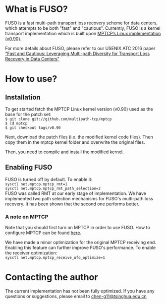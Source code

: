 # What is FUSO?
FUSO is a fast multi-path transport loss recovery scheme for data centers, which attempts to be both "fast" and "cautious".
Currently, FUSO is a kernel transport implementation which is built upon [MPTCP’s Linux implementation (v0.90)](http://multipath-tcp.org/pmwiki.php?n=Main.Release90).

For more details about FUSO, please refer to our USENIX ATC 2016 paper ["Fast and Cautious: Leveraging Multi-path Diversity for Transport Loss Recovery in Data Centers"](http://netman.cs.tsinghua.edu.cn/~chenguo/FUSO-ATC16.pdf)

# How to use?
## Installation
To get started fetch the MPTCP Linux kernel version (v0.90) used as the base for the patch set:  
`$ git clone git://github.com/multipath-tcp/mptcp`  
`$ cd mptcp`  
`$ git checkout tags/v0.90`

Next, download the patch files (i.e. the modified kernel code files). Then copy them in the mptcp kernel folder and overwrite the original files.

Then, you need to compile and install the modified kernel. 

## Enabling FUSO
FUSO is turned off by default. To enable it:  
`sysctl net.mptcp.mptcp_rmt=1`  
`sysctl net.mptcp.mptcp_rmt_path_selection=2`  
FUSO was called RMT at our early stage of implementation. We have implemented two path selection mechanisms for FUSO's multi-path loss recovery. It has been shown that the second one performs better.

### A note on MPTCP
Note that you should first turn on MPTCP in order to use FUSO. How to configure MPTCP can be found [here](http://multipath-tcp.org/pmwiki.php/Users/ConfigureMPTCP).

We have made a minor optimization for the original MPTCP receiving end. Enabling this feature can further improve FUSO's performance. To enable the receiver optimization:  
`sysctl net.mptcp.mptcp_receive_ofo_optimize=1`

# Contacting the author
The current implementation has not been fully optimized. If you have any questions or suggestions, please email to chen-g11@tsinghua.edu.cn
